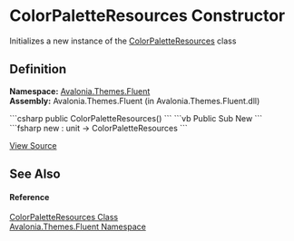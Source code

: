 # ColorPaletteResources Constructor


Initializes a new instance of the <a href="T_Avalonia_Themes_Fluent_ColorPaletteResources">ColorPaletteResources</a> class



## Definition
**Namespace:** <a href="N_Avalonia_Themes_Fluent">Avalonia.Themes.Fluent</a>  
**Assembly:** Avalonia.Themes.Fluent (in Avalonia.Themes.Fluent.dll)

<Tabs groupId="api-code-preview">
<TabItem value="csharp" label="C#">
```csharp
public ColorPaletteResources()
```
</TabItem>
<TabItem value="vb" label="VB">
```vb
Public Sub New
```
</TabItem>
<TabItem value="fsharp" label="F#">
```fsharp
new : unit -> ColorPaletteResources
```
</TabItem>
</Tabs>



<a href="https://github.com/AvaloniaUI/Avalonia/tree/master/src/Avalonia.Themes.Fluent/ColorPaletteResources.cs#L19" title="View the source code">View Source</a>



## See Also


#### Reference
<a href="T_Avalonia_Themes_Fluent_ColorPaletteResources">ColorPaletteResources Class</a>  
<a href="N_Avalonia_Themes_Fluent">Avalonia.Themes.Fluent Namespace</a>  

